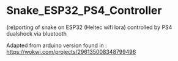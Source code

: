 # Snake_ESP32_PS4_Controller
(re)porting of snake on ESP32 (Heltec wifi lora) controlled by PS4 dualshock via bluetooth


Adapted from arduino version found in : https://wokwi.com/projects/296135008348799496
